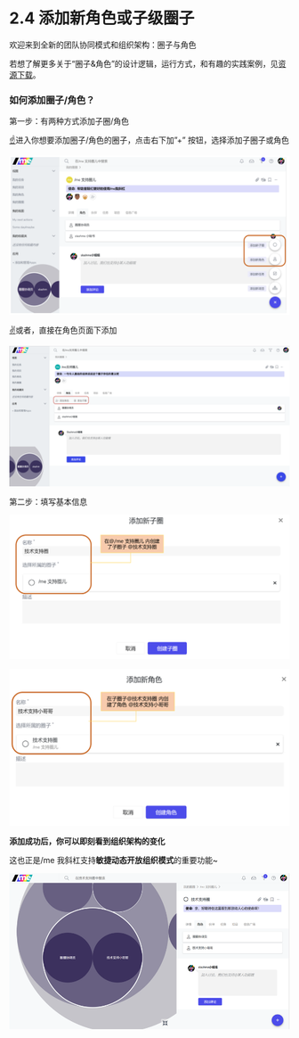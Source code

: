 # 2.4 添加新角色或子级圈子

欢迎来到全新的团队协同模式和组织架构：圈子与角色

若想了解更多关于“圈子&角色”的设计逻辑，运行方式，和有趣的实践案例，见[资源下载](../../zi-yuan-xia-zai.md)。

### 如何添加圈子/角色？

第一步：有两种方式添加子圈/角色

[☝](https://emojipedia.org/white-up-pointing-index/)进入你想要添加圈子/角色的圈子，点击右下加”+” 按钮，选择添加子圈子或角色

![&#x84DD;&#x8272;&#x6DFB;&#x52A0;&#x6309;&#x94AE;](../../.gitbook/assets/3-1.png)

[✌](https://emojipedia.org/victory-hand/)或者，直接在角色页面下添加

![&#x5FEB;&#x901F;&#x6DFB;&#x52A0;](../../.gitbook/assets/3-2.png)

第二步：填写基本信息

![&#x6DFB;&#x52A0;&#x5B50;&#x5708;&#x5F39;&#x7A97;](../../.gitbook/assets/3-3.png)

![&#x6DFB;&#x52A0;&#x89D2;&#x8272;&#x5F39;&#x7A97;](../../.gitbook/assets/3-4.png)

**添加成功后，你可以即刻看到组织架构的变化**

这也正是/me 我斜杠支持**敏捷动态开放组织模式**的重要功能~

![&#x7EC4;&#x7EC7;&#x67B6;&#x6784;&#x56FE;](../../.gitbook/assets/3-5.png)

